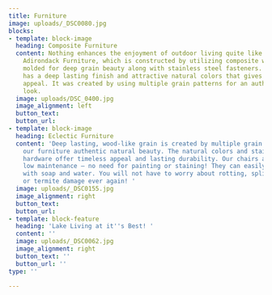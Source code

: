 ```yaml
---
title: Furniture
image: uploads/_DSC0080.jpg
blocks:
- template: block-image
  heading: Composite Furniture
  content: Nothing enhances the enjoyment of outdoor living quite like our beautiful
    Adirondack Furniture, which is constructed by utilizing composite wood that is
    molded for deep grain beauty along with stainless steel fasteners.  This furniture
    has a deep lasting finish and attractive natural colors that gives it a timeless
    appeal. It was created by using multiple grain patterns for an authentic, natural
    look.
  image: uploads/DSC_0400.jpg
  image_alignment: left
  button_text: 
  button_url: 
- template: block-image
  heading: Eclectic Furniture
  content: 'Deep lasting, wood-like grain is created by multiple grain patterns giving
    our furniture authentic natural beauty. The natural colors and stainless steel
    hardware offer timeless appeal and lasting durability. Our chairs are extremely
    low maintenance – no need for painting or staining! They can easily be cleaned
    with soap and water. You will not have to worry about rotting, splintering, splitting
    or termite damage ever again! '
  image: uploads/_DSC0155.jpg
  image_alignment: right
  button_text: 
  button_url: 
- template: block-feature
  heading: 'Lake Living at it''s Best! '
  content: ''
  image: uploads/_DSC0062.jpg
  image_alignment: right
  button_text: ''
  button_url: ''
type: ''

---
```

